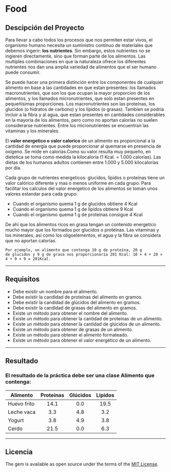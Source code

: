 # Food

## Descipción del Proyecto

Para llevar a cabo todos los procesos que nos permiten estar vivos, el organismo humano necesita un
suministro continuo de materiales que debemos ingerir: **los nutrientes**. Sin embargo, estos nutrientes
no se ingieren directamente, sino que forman parte de los alimentos. Las multiples combinaciones en
que la naturaleza ofrece los diferentes nutrientes nos dan una amplia variedad de alimentos que el ser
humano puede consumir.

Se puede hacer una primera distinción entre los componentes de cualquier alimento en base a las
cantidades en que estan presentes: los llamados macronutrientes, que son los que ocupan la mayor
proporcion de los alimentos, y los llamados micronutrientes, que solo estan presentes en pequeñísimas
proporciones. Los macronutrientes son las proteínas, los glucidos (o hidratos de carbono) y los lípidos (o
grasas). Tambien se podría incluir a la fibra y al agua, que estan presentes en cantidades considerables
en la mayoría de los alimentos, pero como no aportan calorías no suelen considerarse nutrientes. Entre
los micronutrientes se encuentran las vitaminas y los minerales.

El **valor energetico o valor calorico** de un alimento es proporcional a la cantidad de energía que
puede proporcionar al quemarse en presencia de oxígeno. Se mide en calorías.Como su valor resulta
muy pequeño, en dietetica se toma como medida la kilocaloría (1 Kcal. = 1.000 calorías). Las dietas
de los humanos adultos contienen entre 1.000 y 5.000 kilocalorías por día.

Cada grupo de nutrientes energeticos: glucidos, lípidos o proteínas tiene un valor calórico diferente
y mas o menos uniforme en cada grupo. Para facilitar los calculos del valor energetico de los alimentos
se toman unos valores estandar para cada grupo:

+ Cuando el organismo quema 1 g de glucidos obtiene 4 Kcal
+ Cuando el organismo quema 1 g de lípidos obtiene 9 Kcal
+ Cuando el organismo quema 1 g de proteínas consigue 4 Kcal

De ahí que los alimentos ricos en grasa tengan un contenido energetico mucho mayor que los formados
por glucidos o proteínas. Las vitaminas y los minerales, así como los oligoelementos, el agua y la fibra
se considera que no aportan calorías. 

    Por ejemplo, un alimento que contenga 10 g de proteína, 20 g
    de glucidos y 9 g de grasa nos proporcionaría 201 Kcal: 10 × 4 + 20 × 4 + 9 × 9 = 201Kcal.

---
## Requisitos

+ Debe existir un nombre para el alimento.
+ Debe existir la candidad de proteínas del alimento en gramos.
+ Debe existir la candidad de glúcidos del alimento en gramos.
+ Debe existir la candidad de grasas del alimento en gramos.
+ Existe un método para obtener el nombre del alimento.
+ Existe un método para obtener la cantidad de proteínas de un alimento.
+ Existe un método para obtener la cantidad de glúcidos de un alimento.
+ Existe un método para obtener de grasas de un alimento.
+ Existe un método para obtener el alimento formateado.
+ Existe un método para obtener el valor energético de un alimento.

---

## Resultado

### El resultado de la práctica debe ser una clase Alimento que contenga:

| Alimento     | Proteínas  | Glúcidos   | Lípidos   |
| -------------|:----------:|:----------:|:---------:|
| Huevo frito  | 14.1       |   0.0      |  19.5     |
| Leche vaca   | 3.3        |   4.8      |  3.2      |
| Yogurt       | 3.8        |   4.9      |  3.8      |
| Cerdo        | 21.5       |   0.0      |  6.3      |


---
## Licencia

The gem is available as open source under the terms of the [MIT License](http://opensource.org/licenses/MIT).